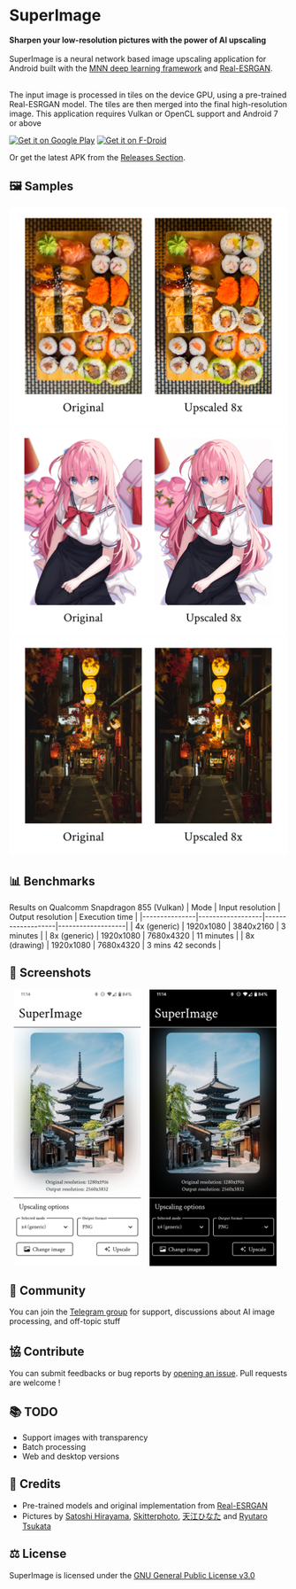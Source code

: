 # SuperImage
**Sharpen your low-resolution pictures with the power of AI upscaling**<br/><br/>
SuperImage is a neural network based image upscaling application for Android built with the [MNN deep learning framework](https://github.com/alibaba/MNN) and [Real-ESRGAN](https://github.com/xinntao/Real-ESRGAN).<br/><br/>

The input image is processed in tiles on the device GPU, using a pre-trained Real-ESRGAN model. The tiles are then merged into the final high-resolution image. This application requires Vulkan or OpenCL support and Android 7 or above

<a href='https://play.google.com/store/apps/details?id=com.zhenxiang.superimage'><img height="80" alt='Get it on Google Play' src='https://play.google.com/intl/en_us/badges/static/images/badges/en_badge_web_generic.png'/></a>
<a href='https://f-droid.org/packages/com.zhenxiang.superimage/'><img height="80" alt='Get it on F-Droid' src='https://fdroid.gitlab.io/artwork/badge/get-it-on.png'/></a>

Or get the latest APK from the [Releases Section](https://github.com/Lucchetto/SuperImage/releases/latest).

## 🖼 Samples
<div>
  <img src="assets/sample_1.jpg">
  <img src="assets/sample_2.jpg">
  <img src="assets/sample_3.jpg">
</div>

## 📊 Benchmarks
Results on Qualcomm Snapdragon 855 (Vulkan)
| Mode          | Input resolution | Output resolution | Execution time    |
|---------------|------------------|-------------------|-------------------|
| 4x (generic)  | 1920x1080        | 3840x2160         | 3 minutes         |
| 8x (generic)  | 1920x1080        | 7680x4320         | 11 minutes        |
| 8x (drawing)  | 1920x1080        | 7680x4320         | 3 mins 42 seconds |

## 📱 Screenshots
<p>
  <span>&nbsp;</span>
  <img src="fastlane/metadata/android/en-US/images/phoneScreenshots/screenshot_light.png" width="230">
  <span>&nbsp;&nbsp;</span>
  <img src="fastlane/metadata/android/en-US/images/phoneScreenshots/screenshot_dark.png" width="230">
  <span>&nbsp;</span>
</p>

## 💬 Community
You can join the [Telegram group](https://t.me/super_image) for support, discussions about AI image processing, and off-topic stuff

## 協 Contribute
You can submit feedbacks or bug reports by [opening an issue](https://github.com/Lucchetto/SuperImage/issues/new). Pull requests are welcome !

## 📚 TODO
- Support images with transparency
- Batch processing
- Web and desktop versions

## 📝 Credits
- Pre-trained models and original implementation from [Real-ESRGAN](https://github.com/xinntao/Real-ESRGAN)
- Pictures by [Satoshi Hirayama](https://www.pexels.com/photo/yasaka-pagoda-in-kyoto-7526805), [Skitterphoto](https://www.pexels.com/photo/food-japanese-food-photography-sushi-9210), [天江ひなた](https://www.pixiv.net/en/artworks/103802719) and [Ryutaro Tsukata](https://www.pexels.com/photo/an-illuminated-lanterns-on-the-street-5745029)

## ⚖️ License
SuperImage is licensed under the [GNU General Public License v3.0](https://www.gnu.org/licenses/gpl-3.0.html)
